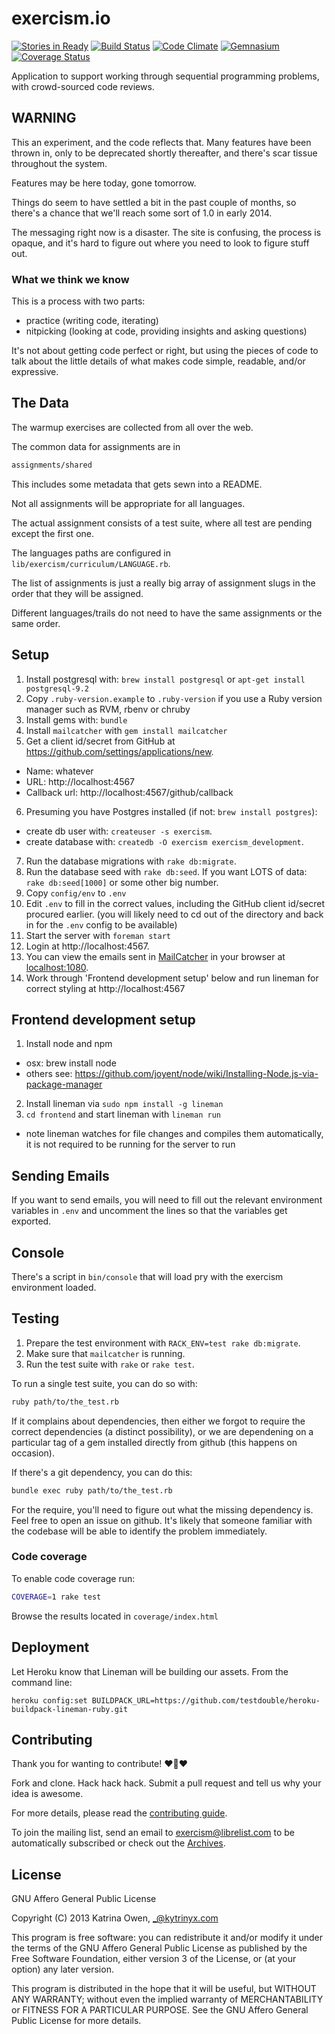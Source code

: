 # exercism.io
[![Stories in Ready](https://badge.waffle.io/exercism/exercism.io.svg?label=ready)](https://waffle.io/exercism/exercism.io)
[![Build Status](https://travis-ci.org/exercism/exercism.io.png?branch=master)](https://travis-ci.org/exercism/exercism.io)
[![Code Climate](https://codeclimate.com/github/exercism/exercism.io.png)](https://codeclimate.com/github/exercism/exercism.io)
[![Gemnasium](https://gemnasium.com/exercism/exercism.io.png)](https://gemnasium.com/exercism/exercism.io)
[![Coverage Status](https://coveralls.io/repos/exercism/exercism.io/badge.png?branch=master)](https://coveralls.io/r/exercism/exercism.io?branch=master)

Application to support working through sequential programming problems, with
crowd-sourced code reviews.

## WARNING

This an experiment, and the code reflects that. Many features have been thrown
in, only to be deprecated shortly thereafter, and there's scar tissue
throughout the system.

Features may be here today, gone tomorrow.

Things do seem to have settled a bit in the past couple of months, so there's
a chance that we'll reach some sort of 1.0 in early 2014.

The messaging right now is a disaster. The site is confusing, the process is
opaque, and it's hard to figure out where you need to look to figure stuff
out.

### What we think we know

This is a process with two parts:

* practice (writing code, iterating)
* nitpicking (looking at code, providing insights and asking questions)

It's not about getting code perfect or right, but using the pieces of code to
talk about the little details of what makes code simple, readable, and/or
expressive.

## The Data

The warmup exercises are collected from all over the web.

The common data for assignments are in

```bash
assignments/shared
```

This includes some metadata that gets sewn into a README.

Not all assignments will be appropriate for all languages.

The actual assignment consists of a test suite, where all test are pending
except the first one.

The languages paths are configured in `lib/exercism/curriculum/LANGUAGE.rb`.

The list of assignments is just a really big array of assignment slugs in the order that they will be assigned.

Different languages/trails do not need to have the same assignments or the same order.

## Setup

1. Install postgresql with: `brew install postgresql` or `apt-get install postgresql-9.2`
2. Copy `.ruby-version.example` to `.ruby-version` if you use a Ruby version manager such as RVM, rbenv or chruby
3. Install gems with: `bundle`
4. Install `mailcatcher` with `gem install mailcatcher`
5. Get a client id/secret from GitHub at https://github.com/settings/applications/new.
  * Name: whatever
  * URL: http://localhost:4567
  * Callback url: http://localhost:4567/github/callback
6. Presuming you have Postgres installed (if not: `brew install postgres`):
  * create db user with: `createuser -s exercism`.
  * create database with: `createdb -O exercism exercism_development`.
7. Run the database migrations with `rake db:migrate`.
8. Run the database seed with `rake db:seed`. If you want LOTS of data: `rake db:seed[1000]` or some other big number.
9. Copy `config/env` to `.env`
10. Edit `.env` to fill in the correct values, including the GitHub client id/secret procured earlier. (you will likely need to cd out of the directory and back in for the `.env` config to be available)
11. Start the server with `foreman start`
12. Login at http://localhost:4567.
13. You can view the emails sent in [MailCatcher](http://mailcatcher.me/) in your browser at [localhost:1080](http://localhost:1080).
14. Work through 'Frontend development setup' below and run lineman for correct styling at http://localhost:4567

## Frontend development setup
1. Install node and npm
  * osx: brew install node
  * others see: https://github.com/joyent/node/wiki/Installing-Node.js-via-package-manager
2. Install lineman via `sudo npm install -g lineman`
3. `cd frontend` and start lineman with `lineman run`
  * note lineman watches for file changes and compiles them automatically, it is not required to be running for the server to run

## Sending Emails

If you want to send emails, you will need to fill out the relevant environment variables in `.env` and uncomment the lines so that the variables get exported.

## Console

There's a script in `bin/console` that will load pry with the exercism environment loaded.

## Testing

1. Prepare the test environment with `RACK_ENV=test rake db:migrate`.
2. Make sure that `mailcatcher` is running.
3. Run the test suite with `rake` or `rake test`.

To run a single test suite, you can do so with:

```bash
ruby path/to/the_test.rb
```

If it complains about dependencies, then either we forgot to require the correct dependencies (a distinct possibility), or we are dependening on a particular tag of a gem installed directly from github (this happens on occasion).

If there's a git dependency, you can do this:

```bash
bundle exec ruby path/to/the_test.rb
```

For the require, you'll need to figure out what the missing dependency is. Feel free to open an issue on github. It's likely that someone familiar with the codebase will be able to identify the problem immediately.

### Code coverage

To enable code coverage run:

```bash
COVERAGE=1 rake test
```

Browse the results located in `coverage/index.html`

## Deployment

Let Heroku know that Lineman will be building our assets. From the command line:
```
heroku config:set BUILDPACK_URL=https://github.com/testdouble/heroku-buildpack-lineman-ruby.git
```

## Contributing

Thank you for wanting to contribute! :heart::sparkling_heart::heart:

Fork and clone. Hack hack hack.
Submit a pull request and tell us why your idea is awesome.

For more details, please read the [contributing guide](https://github.com/exercism/exercism.io/blob/master/CONTRIBUTING.md).

To join the mailing list, send an email to exercism@librelist.com to be automatically subscribed or check out the [Archives](http://librelist.com/browser/exercism/).

## License

GNU Affero General Public License

Copyright (C) 2013 Katrina Owen, _@kytrinyx.com

This program is free software: you can redistribute it and/or modify
it under the terms of the GNU Affero General Public License as published by
the Free Software Foundation, either version 3 of the License, or
(at your option) any later version.

This program is distributed in the hope that it will be useful,
but WITHOUT ANY WARRANTY; without even the implied warranty of
MERCHANTABILITY or FITNESS FOR A PARTICULAR PURPOSE.  See the
GNU Affero General Public License for more details.

